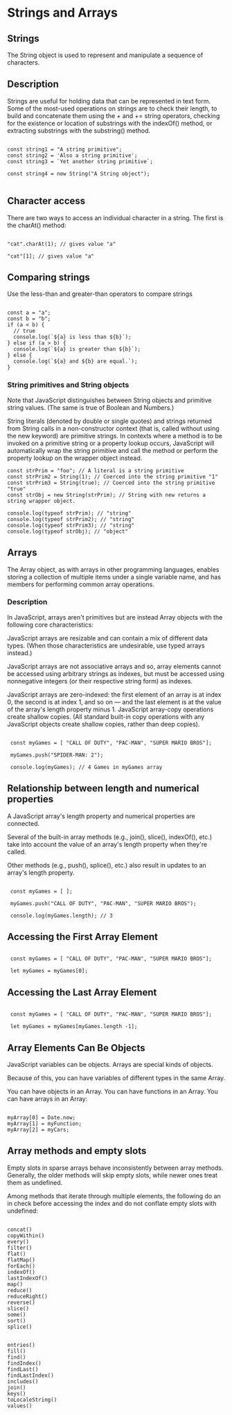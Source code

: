 # Strings and Arrays

##  Strings 

The String object is used to represent and manipulate a sequence of characters.

## Description

Strings are useful for holding data that can be represented in text form. Some of the most-used operations on strings are to check their length, to build and concatenate them using the + and += string operators, checking for the existence or location of substrings with the indexOf() method, or extracting substrings with the substring() method.

```JS

const string1 = "A string primitive";
const string2 = 'Also a string primitive';
const string3 = `Yet another string primitive`;

const string4 = new String("A String object");


```

## Character access
There are two ways to access an individual character in a string. The first is the charAt() method:

```JS

"cat".charAt(1); // gives value "a"

"cat"[1]; // gives value "a"

```

## Comparing strings

Use the less-than and greater-than operators to compare strings

```JS

const a = "a";
const b = "b";
if (a < b) {
  // true
  console.log(`${a} is less than ${b}`);
} else if (a > b) {
  console.log(`${a} is greater than ${b}`);
} else {
  console.log(`${a} and ${b} are equal.`);
}

```

### String primitives and String objects

Note that JavaScript distinguishes between String objects and primitive string values. (The same is true of Boolean and Numbers.)

String literals (denoted by double or single quotes) and strings returned from String calls in a non-constructor context (that is, called without using the new keyword) are primitive strings. In contexts where a method is to be invoked on a primitive string or a property lookup occurs, JavaScript will automatically wrap the string primitive and call the method or perform the property lookup on the wrapper object instead.

```JS
const strPrim = "foo"; // A literal is a string primitive
const strPrim2 = String(1); // Coerced into the string primitive "1"
const strPrim3 = String(true); // Coerced into the string primitive "true"
const strObj = new String(strPrim); // String with new returns a string wrapper object.

console.log(typeof strPrim); // "string"
console.log(typeof strPrim2); // "string"
console.log(typeof strPrim3); // "string"
console.log(typeof strObj); // "object"

```

## Arrays

The Array object, as with arrays in other programming languages, enables storing a collection of multiple items under a single variable name, and has members for performing common array operations.

### Description

In JavaScript, arrays aren't primitives but are instead Array objects with the following core characteristics:

JavaScript arrays are resizable and can contain a mix of different data types. (When those characteristics are undesirable, use typed arrays instead.)

JavaScript arrays are not associative arrays and so, array elements cannot be accessed using arbitrary strings as indexes, but must be accessed using nonnegative integers (or their respective string form) as indexes.

JavaScript arrays are zero-indexed: the first element of an array is at index 0, the second is at index 1, and so on — and the last element is at the value of the array's length property minus 1.
JavaScript array-copy operations create shallow copies. (All standard built-in copy operations with any JavaScript objects create shallow copies, rather than deep copies).

```JS

 const myGames = [ "CALL OF DUTY", "PAC-MAN", "SUPER MARIO BROS"];

 myGames.push("SPIDER-MAN: 2");

 console.log(myGames); // 4 Games in myGames array

```

## Relationship between length and numerical properties

A JavaScript array's length property and numerical properties are connected.

Several of the built-in array methods (e.g., join(), slice(), indexOf(), etc.) take into account the value of an array's length property when they're called.

Other methods (e.g., push(), splice(), etc.) also result in updates to an array's length property.


```JS

 const myGames = [ ];

 myGames.push("CALL OF DUTY", "PAC-MAN", "SUPER MARIO BROS");

 console.log(myGames.length); // 3

```
## Accessing the First Array Element

```JS

 const myGames = [ "CALL OF DUTY", "PAC-MAN", "SUPER MARIO BROS"];

 let myGames = myGames[0];

```

## Accessing the Last Array Element


```JS

 const myGames = [ "CALL OF DUTY", "PAC-MAN", "SUPER MARIO BROS"];

 let myGames = myGames[myGames.length -1];

```

## Array Elements Can Be Objects
JavaScript variables can be objects. Arrays are special kinds of objects.

Because of this, you can have variables of different types in the same Array.

You can have objects in an Array. You can have functions in an Array. You can have arrays in an Array:

```JS

myArray[0] = Date.now;
myArray[1] = myFunction;
myArray[2] = myCars;

```

## Array methods and empty slots

Empty slots in sparse arrays behave inconsistently between array methods. Generally, the older methods will skip empty slots, while newer ones treat them as undefined.

Among methods that iterate through multiple elements, the following do an in check before accessing the index and do not conflate empty slots with undefined:

```JS

concat()
copyWithin()
every()
filter()
flat()
flatMap()
forEach()
indexOf()
lastIndexOf()
map()
reduce()
reduceRight()
reverse()
slice()
some()
sort()
splice()


entries()
fill()
find()
findIndex()
findLast()
findLastIndex()
includes()
join()
keys()
toLocaleString()
values()

```



